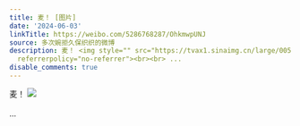 ```yaml
---
title: 麦！ [图片]
date: '2024-06-03'
linkTitle: https://weibo.com/5286768287/OhkmwpUNJ
source: 多次婉拒久保织织的微博
description: 麦！ <img style="" src="https://tvax1.sinaimg.cn/large/005LMJWfgy1hqci8yihm8j30u00u0tg4.jpg"
  referrerpolicy="no-referrer"><br><br> ...
disable_comments: true
---
```

麦！ <img style="" src="https://tvax1.sinaimg.cn/large/005LMJWfgy1hqci8yihm8j30u00u0tg4.jpg" referrerpolicy="no-referrer"><br><br> ...